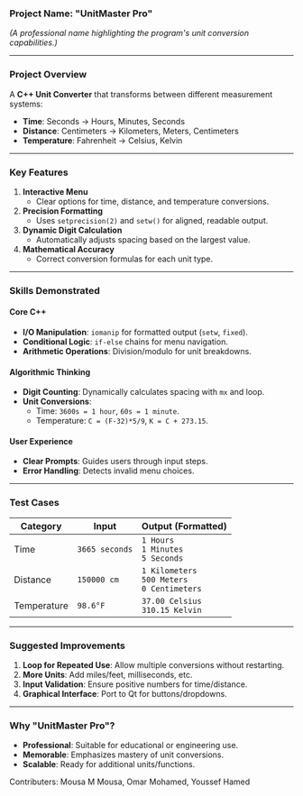 ### **Project Name: "UnitMaster Pro"**  
*(A professional name highlighting the program's unit conversion capabilities.)*  

---

### **Project Overview**  
A **C++ Unit Converter** that transforms between different measurement systems:  
- **Time**: Seconds → Hours, Minutes, Seconds  
- **Distance**: Centimeters → Kilometers, Meters, Centimeters  
- **Temperature**: Fahrenheit → Celsius, Kelvin  

---

### **Key Features**  
1. **Interactive Menu**  
   - Clear options for time, distance, and temperature conversions.  
2. **Precision Formatting**  
   - Uses `setprecision(2)` and `setw()` for aligned, readable output.  
3. **Dynamic Digit Calculation**  
   - Automatically adjusts spacing based on the largest value.  
4. **Mathematical Accuracy**  
   - Correct conversion formulas for each unit type.  

---

### **Skills Demonstrated**  
#### **Core C++**  
- **I/O Manipulation**: `iomanip` for formatted output (`setw`, `fixed`).  
- **Conditional Logic**: `if-else` chains for menu navigation.  
- **Arithmetic Operations**: Division/modulo for unit breakdowns.  

#### **Algorithmic Thinking**  
- **Digit Counting**: Dynamically calculates spacing with `mx` and loop.  
- **Unit Conversions**:  
  - Time: `3600s = 1 hour`, `60s = 1 minute`.  
  - Temperature: `C = (F-32)*5/9`, `K = C + 273.15`.  

#### **User Experience**  
- **Clear Prompts**: Guides users through input steps.  
- **Error Handling**: Detects invalid menu choices.  

---

### **Test Cases**  
| Category   | Input          | Output (Formatted)                  |  
|------------|----------------|-------------------------------------|  
| Time       | `3665 seconds` | `1 Hours`<br>`1 Minutes`<br>`5 Seconds` |  
| Distance   | `150000 cm`    | `1 Kilometers`<br>`500 Meters`<br>`0 Centimeters` |  
| Temperature| `98.6°F`       | `37.00 Celsius`<br>`310.15 Kelvin`  |  

---

### **Suggested Improvements**  
1. **Loop for Repeated Use**: Allow multiple conversions without restarting.  
2. **More Units**: Add miles/feet, milliseconds, etc.  
3. **Input Validation**: Ensure positive numbers for time/distance.  
4. **Graphical Interface**: Port to Qt for buttons/dropdowns.  

---

### **Why "UnitMaster Pro"?**  
- **Professional**: Suitable for educational or engineering use.  
- **Memorable**: Emphasizes mastery of unit conversions.  
- **Scalable**: Ready for additional units/functions.  

Contributers: Mousa M Mousa, Omar Mohamed, Youssef Hamed

